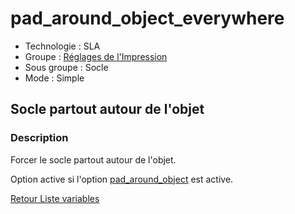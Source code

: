 # pad_around_object_everywhere

* Technologie : SLA
* Groupe : [Réglages de l'Impression](../sla_printer/sla_parameters.md)
* Sous groupe : Socle
* Mode : Simple

## Socle partout autour de l'objet

### Description

Forcer le socle partout autour de l'objet.

Option active si l'option [pad_around_object](pad_around_object.md) est active.

[Retour Liste variables](variable_list.md)